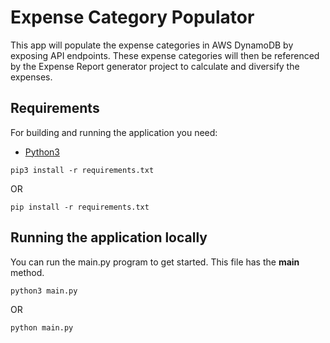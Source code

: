 # Expense Category Populator

This app will populate the expense categories in AWS DynamoDB by exposing API endpoints. These 
expense categories will then be referenced by the Expense Report generator project to calculate 
and diversify the expenses.

## Requirements

For building and running the application you need:

- [Python3](https://www.python.org/downloads/)

```shell
pip3 install -r requirements.txt
```
OR
```shell
pip install -r requirements.txt
```

## Running the application locally

You can run the main.py program to get started. This file has the __main__ method.

```shell
python3 main.py
```
OR
```shell
python main.py
```

